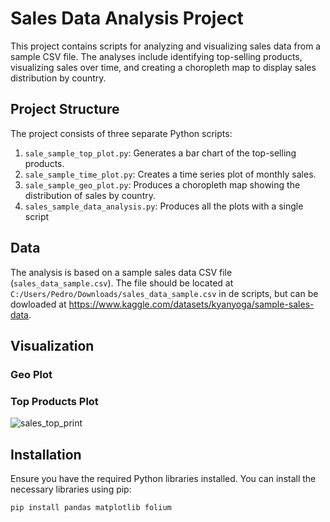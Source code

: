 # Sales Data Analysis Project

This project contains scripts for analyzing and visualizing sales data from a sample CSV file. The analyses include identifying top-selling products, visualizing sales over time, and creating a choropleth map to display sales distribution by country.

## Project Structure

The project consists of three separate Python scripts:

1. `sale_sample_top_plot.py`: Generates a bar chart of the top-selling products.
2. `sale_sample_time_plot.py`: Creates a time series plot of monthly sales.
3. `sale_sample_geo_plot.py`: Produces a choropleth map showing the distribution of sales by country.
4. `sales_sample_data_analysis.py`: Produces all the plots with a single script

## Data

The analysis is based on a sample sales data CSV file (`sales_data_sample.csv`). The file should be located at `C:/Users/Pedro/Downloads/sales_data_sample.csv` in de scripts, but can be dowloaded at https://www.kaggle.com/datasets/kyanyoga/sample-sales-data.

## Visualization
### Geo Plot

### Top Products Plot
![sales_top_print](https://github.com/PedroOrfao/Sales_sample_plots/assets/168864377/ebabf1de-6e1d-4a5a-ba4c-9db9ca3bbbaa)

## Installation

Ensure you have the required Python libraries installed. You can install the necessary libraries using pip:

```bash
pip install pandas matplotlib folium

